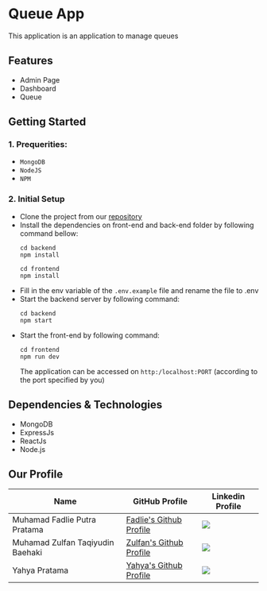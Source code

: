 # Queue App  
This application is an application to manage queues

## Features
- Admin Page
- Dashboard
- Queue

## Getting Started
### 1. Prequerities:
- `MongoDB`
- `NodeJS`
- `NPM`

### 2. Initial Setup
- Clone the project from our [repository](https://github.com/sepas-org/queue-app)
- Install the dependencies on front-end and back-end folder by following command bellow:  
  ```
  cd backend
  npm install
  ```
  ```
  cd frontend
  npm install
  ```
- Fill in the env variable of the `.env.example` file and rename the file to .env
- Start the backend server by following command:
  ```
  cd backend
  npm start
  ```
 - Start the front-end by following command:  
    ```
    cd frontend
    npm run dev
    ```
    The application can be accessed on `http:/localhost:PORT` (according to the port specified by you)

## Dependencies & Technologies
- MongoDB
- ExpressJs
- ReactJs
- Node.js

## Our Profile 
| Name | GitHub Profile | Linkedin Profile |
|------|----------------|------------------|
| Muhamad Fadlie Putra Pratama | [Fadlie's Github Profile](https://github.com/mfadlieputrap) | [<img src="https://img.shields.io/badge/LinkedIn-blue?style=for-the-badge&logo=linkedin&logoColor=white"/>](https://id.linkedin.com/in/muhamad-fadlie-putra-pratama) |
| Muhamad Zulfan Taqiyudin Baehaki | [Zulfan's Github Profile](https://github.com/neunicorn) | [<img src="https://img.shields.io/badge/LinkedIn-blue?style=for-the-badge&logo=linkedin&logoColor=white"/>](https://www.linkedin.com/in/muhamadzulfan/) |
| Yahya Pratama | [Yahya's Github Profile](https://github.com/Yahyap) | [<img src="https://img.shields.io/badge/LinkedIn-blue?style=for-the-badge&logo=linkedin&logoColor=white"/>](https://id.linkedin.com/in/yahya-pratama-76698924b)
